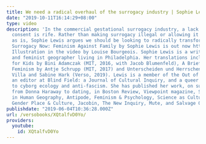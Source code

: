```yaml
---
title: We need a radical overhaul of the surrogacy industry | Sophie Lewis
date: "2019-10-11T16:14:29+08:00"
type: video
description: 'In the commercial gestational surrogacy industry, a lack of informed
  consent is rife. Rather than making surrogacy illegal or allowing it to continue
  as is, Sophie Lewis argues we should be looking to radically transform it. Full
  Surrogacy Now: Feminism Against Family by Sophie Lewis is out now https://www.versobooks.com/books/2951-full-surrogacy-now
  Illustration in the video by Louise Bourgeois. Sophie Lewis is a writer, translator
  and feminist geographer living in Philadelphia. Her translations include Communism
  for Kids by Bini Adamczak (MIT, 2016, with Jacob Blumenfeld), A Brief History of
  Feminism by Antje Schrupp (MIT, 2017) and Unterscheiden und Herrschen by Paula-Irene
  Villa and Sabine Hark (Verso, 2019). Lewis is a member of the Out of the Woods collective,
  an editor at Blind Field: a Journal of Cultural Inquiry, and a queer feminist committed
  to cyborg ecology and anti-fascism. She has published her work, on subjects ranging
  from Donna Haraway to dating, in Boston Review, Viewpoint magazine, Signs, Dialogues
  in Human Geography, Antipode, Feminism & Psychology, Science as Culture, Frontiers,
  Gender Place & Culture, Jacobin, The New Inquiry, Mute, and Salvage Quarterly.'
publishdate: "2019-06-04T10:36:28.000Z"
url: /versobooks/XQtalfvD0Yo/
providers:
  youtube:
    id: XQtalfvD0Yo
---
```

